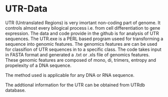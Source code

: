 # UTR-Data
UTR (Untranslated Regions) is very imortant non-coding part of genome. It controls almost every bilogical process i.e. from cell differentiation to gene expression. The data and code provide in the github is for analysis of UTR sequences. The UTR.exe is a PERL based program useed for transforming a sequence into genomic features. The genomics features are can be used for classifion of UTR sequences in to a specific class. The code takes input in FASTA format and generated a .txt or .xls file of genomics features. These genomic features are composed of mono, di, trimers, entropy and propelexity of a DNA sequence.

The method used is applicable for any DNA or RNA sequence.

The addtional information for the UTR can be obtained from UTRdb database.
